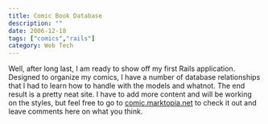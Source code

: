 ```yaml
---
title: Comic Book Database
description: ""
date: 2006-12-18
tags: ["comics","rails"]
category: Web Tech
---
```



<p>Well, after long last, I am ready to show off my first Rails application.  Designed to organize my comics, I have a number of database relationships that I had to learn how to handle with the models and whatnot.  The end result is a pretty neat site.  I have to add more content and will be working on the styles, but feel free to go to <a href="https://web.archive.org/web/20131211115308/http://comic.marktopia.net/" target="">comic.marktopia.net</a> to check it out and leave comments here on what you think.</p>
